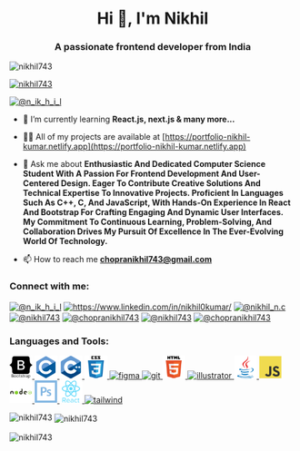 <h1 align="center">Hi 👋, I'm Nikhil</h1>
<h3 align="center">A passionate frontend developer from India</h3>

<p align="left"> <img src="https://komarev.com/ghpvc/?username=nikhil743&label=Profile%20views&color=0e75b6&style=flat" alt="nikhil743" /> </p>

<p align="left"> <a href="https://github.com/ryo-ma/github-profile-trophy"><img src="https://github-profile-trophy.vercel.app/?username=nikhil743" alt="nikhil743" /></a> </p>

<p align="left"> <a href="https://twitter.com/@n_ik_h_i_l" target="blank"><img src="https://img.shields.io/twitter/follow/@n_ik_h_i_l?logo=twitter&style=for-the-badge" alt="@n_ik_h_i_l" /></a> </p>

- 🌱 I’m currently learning **React.js, next.js & many more...**

- 👨‍💻 All of my projects are available at [https://portfolio-nikhil-kumar.netlify.app](https://portfolio-nikhil-kumar.netlify.app)

- 💬 Ask me about **Enthusiastic And Dedicated Computer Science Student With A Passion For Frontend Development And User-Centered Design. Eager To Contribute Creative Solutions And Technical Expertise To Innovative Projects. Proficient In Languages Such As C++, C, And JavaScript, With Hands-On Experience In React And Bootstrap For Crafting Engaging And Dynamic User Interfaces. My Commitment To Continuous Learning, Problem-Solving, And Collaboration Drives My Pursuit Of Excellence In The Ever-Evolving World Of Technology.**

- 📫 How to reach me **chopranikhil743@gmail.com**

<h3 align="left">Connect with me:</h3>
<p align="left">
<a href="https://twitter.com/@n_ik_h_i_l" target="blank"><img align="center" src="https://raw.githubusercontent.com/rahuldkjain/github-profile-readme-generator/master/src/images/icons/Social/twitter.svg" alt="@n_ik_h_i_l" height="30" width="40" /></a>
<a href="https://linkedin.com/in/https://www.linkedin.com/in/nikhil0kumar/" target="blank"><img align="center" src="https://raw.githubusercontent.com/rahuldkjain/github-profile-readme-generator/master/src/images/icons/Social/linked-in-alt.svg" alt="https://www.linkedin.com/in/nikhil0kumar/" height="30" width="40" /></a>
<a href="https://instagram.com/@nikhil_n.c" target="blank"><img align="center" src="https://raw.githubusercontent.com/rahuldkjain/github-profile-readme-generator/master/src/images/icons/Social/instagram.svg" alt="@nikhil_n.c" height="30" width="40" /></a>
<a href="https://www.codechef.com/users/@nikhil743" target="blank"><img align="center" src="https://cdn.jsdelivr.net/npm/simple-icons@3.1.0/icons/codechef.svg" alt="@nikhil743" height="30" width="40" /></a>
<a href="https://www.hackerrank.com/@chopranikhil743" target="blank"><img align="center" src="https://raw.githubusercontent.com/rahuldkjain/github-profile-readme-generator/master/src/images/icons/Social/hackerrank.svg" alt="@chopranikhil743" height="30" width="40" /></a>
<a href="https://www.leetcode.com/@nikhil743" target="blank"><img align="center" src="https://raw.githubusercontent.com/rahuldkjain/github-profile-readme-generator/master/src/images/icons/Social/leet-code.svg" alt="@nikhil743" height="30" width="40" /></a>
<a href="https://auth.geeksforgeeks.org/user/@chopranikhil743" target="blank"><img align="center" src="https://raw.githubusercontent.com/rahuldkjain/github-profile-readme-generator/master/src/images/icons/Social/geeks-for-geeks.svg" alt="@chopranikhil743" height="30" width="40" /></a>
</p>

<h3 align="left">Languages and Tools:</h3>
<p align="left"> <a href="https://getbootstrap.com" target="_blank" rel="noreferrer"> <img src="https://raw.githubusercontent.com/devicons/devicon/master/icons/bootstrap/bootstrap-plain-wordmark.svg" alt="bootstrap" width="40" height="40"/> </a> <a href="https://www.cprogramming.com/" target="_blank" rel="noreferrer"> <img src="https://raw.githubusercontent.com/devicons/devicon/master/icons/c/c-original.svg" alt="c" width="40" height="40"/> </a> <a href="https://www.w3schools.com/cpp/" target="_blank" rel="noreferrer"> <img src="https://raw.githubusercontent.com/devicons/devicon/master/icons/cplusplus/cplusplus-original.svg" alt="cplusplus" width="40" height="40"/> </a> <a href="https://www.w3schools.com/css/" target="_blank" rel="noreferrer"> <img src="https://raw.githubusercontent.com/devicons/devicon/master/icons/css3/css3-original-wordmark.svg" alt="css3" width="40" height="40"/> </a> <a href="https://www.figma.com/" target="_blank" rel="noreferrer"> <img src="https://www.vectorlogo.zone/logos/figma/figma-icon.svg" alt="figma" width="40" height="40"/> </a> <a href="https://git-scm.com/" target="_blank" rel="noreferrer"> <img src="https://www.vectorlogo.zone/logos/git-scm/git-scm-icon.svg" alt="git" width="40" height="40"/> </a> <a href="https://www.w3.org/html/" target="_blank" rel="noreferrer"> <img src="https://raw.githubusercontent.com/devicons/devicon/master/icons/html5/html5-original-wordmark.svg" alt="html5" width="40" height="40"/> </a> <a href="https://www.adobe.com/in/products/illustrator.html" target="_blank" rel="noreferrer"> <img src="https://www.vectorlogo.zone/logos/adobe_illustrator/adobe_illustrator-icon.svg" alt="illustrator" width="40" height="40"/> </a> <a href="https://www.java.com" target="_blank" rel="noreferrer"> <img src="https://raw.githubusercontent.com/devicons/devicon/master/icons/java/java-original.svg" alt="java" width="40" height="40"/> </a> <a href="https://developer.mozilla.org/en-US/docs/Web/JavaScript" target="_blank" rel="noreferrer"> <img src="https://raw.githubusercontent.com/devicons/devicon/master/icons/javascript/javascript-original.svg" alt="javascript" width="40" height="40"/> </a> <a href="https://nodejs.org" target="_blank" rel="noreferrer"> <img src="https://raw.githubusercontent.com/devicons/devicon/master/icons/nodejs/nodejs-original-wordmark.svg" alt="nodejs" width="40" height="40"/> </a> <a href="https://www.photoshop.com/en" target="_blank" rel="noreferrer"> <img src="https://raw.githubusercontent.com/devicons/devicon/master/icons/photoshop/photoshop-line.svg" alt="photoshop" width="40" height="40"/> </a> <a href="https://reactjs.org/" target="_blank" rel="noreferrer"> <img src="https://raw.githubusercontent.com/devicons/devicon/master/icons/react/react-original-wordmark.svg" alt="react" width="40" height="40"/> </a> <a href="https://tailwindcss.com/" target="_blank" rel="noreferrer"> <img src="https://www.vectorlogo.zone/logos/tailwindcss/tailwindcss-icon.svg" alt="tailwind" width="40" height="40"/> </a> </p>

<p><img align="left" src="https://github-readme-stats.vercel.app/api/top-langs?username=nikhil743&show_icons=true&locale=en&layout=compact" alt="nikhil743" /></p>

<p>&nbsp;<img align="center" src="https://github-readme-stats.vercel.app/api?username=nikhil743&show_icons=true&locale=en" alt="nikhil743" /></p>

<p><img align="center" src="https://github-readme-streak-stats.herokuapp.com/?user=nikhil743&" alt="nikhil743" /></p>

